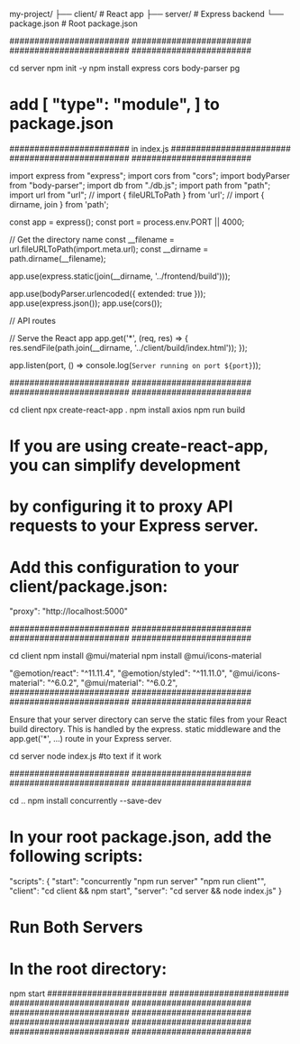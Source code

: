 my-project/
├── client/          # React app
├── server/          # Express backend
└── package.json     # Root package.json

########################                       ########################
########################                       ########################

cd server
npm init -y
npm install express cors body-parser pg
# add [    "type": "module",    ] to package.json



########################      in index.js      ########################
########################                       ########################

import express from "express";
import cors from "cors";
import bodyParser from "body-parser";
import db from "./db.js";
import path from "path";
import url from "url";
// import { fileURLToPath } from 'url';
// import { dirname, join } from 'path';

const app = express();
const port = process.env.PORT || 4000;

// Get the directory name
const __filename = url.fileURLToPath(import.meta.url);
const __dirname = path.dirname(__filename);


app.use(express.static(join(__dirname, '../frontend/build')));


app.use(bodyParser.urlencoded({ extended: true }));
app.use(express.json());
app.use(cors());

// API routes

// Serve the React app
app.get('*', (req, res) => {
  res.sendFile(path.join(__dirname, '../client/build/index.html'));
});

app.listen(port, () => console.log(`Server running on port ${port}`));


########################            ########################
########################            ########################


cd client
npx create-react-app .
npm install axios
npm run build


# If you are using create-react-app, you can simplify development 
# by configuring it to proxy API requests to your Express server. 
# Add this configuration to your client/package.json:
"proxy": "http://localhost:5000"


########################                       ########################
########################                       ########################


cd client
npm install @mui/material 
npm install @mui/icons-material

"@emotion/react": "^11.11.4",
"@emotion/styled": "^11.11.0",
"@mui/icons-material": "^6.0.2",
"@mui/material": "^6.0.2",
########################                       ########################
########################                       ########################



Ensure that your server directory can serve the static
files from your React build directory. This is handled by the express.
static middleware and the app.get('*', ...) route in your Express server.

cd server
node index.js #to text if it work

########################                       ########################
########################                       ########################

cd ..
npm install concurrently --save-dev

# In your root package.json, add the following scripts:
"scripts": {
  "start": "concurrently \"npm run server\" \"npm run client\"",
  "client": "cd client && npm start",
  "server": "cd server && node index.js"
}

# Run Both Servers
# In the root directory:
npm start
########################            ########################
########################            ########################
########################            ########################
########################            ########################
########################            ########################
